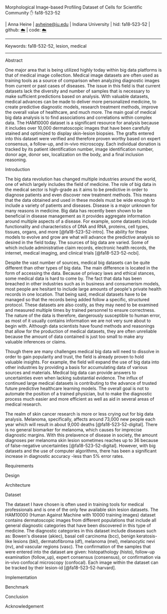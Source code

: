 Morphological Image-based Profiling Dataset of Cells for Scientific Community :hand: fa18-523-52

| Anna Heine
| avheine@iu.edu
| Indiana University
| hid: fa18-523-52
| github: [:cloud:](https://github.com/cloudmesh-community/fa18-523-52/blob/master/project-report/report.md)
| code: [:cloud:](https://github.com/cloudmesh-community/fa18-523-52/tree/master/project-code)

---

Keywords:
fa18-532-52, lesion, medical

---

Abstract

One major area that is being utilized highly today within big data platforms is
that of medical image collection. Medical image datasets are often used as 
training tools as a source of comparison when analyzing diagnostic images from
current or past cases of diseases. The issue in this field is that current 
datasets lack the diversity and number of samples that is necessary to make
sufficient predictions based on analysis. With valuable datasets, medical 
advances can be made to deliver more personalized medicine, to create predictive
diagnostic models, research treatment methods, improve the overall value of 
healthcare, and much more. The main goal of medical big data analysis is to find
associations and correlations within complex data. The HAM10000 dataset is a 
significant resource for analysis because it includes over 10,000 dermatoscopic 
images that have been carefully stained and optimized to display skin-lesion 
biopsies. The grafts entered into this dataset were verified and therefore proven
worthy based on expert consensus, a follow-up, and in-vivo microscopy. Each 
individual donation is tracked by its patient identification number, image 
identification number, donor age, donor sex, localization on the body, and a 
final inclusion reasoning. 

Introduction

The big data revolution has changed multiple industries around the world, one of
which largely includes the field of medicine. The role of big data in the medical 
sector is high-grade as it aims to be predictive in order to diagnose patients and
even discover new treatment methods. This means that the data obtained and used in 
these models must be wide enough to include a variety of patients and diseases. 
Disease is a major unknown for many reasons in medicine. Big data has recently been
shown to be beneficial in disease management as it provides aggregate information 
around multiple aspects of a disease. For example, some datasets include functionality
and characteristics of DNA and RNA, proteins, cell types, tissues, organs, and more
[@fa18-523-52-intro]. The ability for these models to evolve and grow are what will 
advance the predictive analysis so desired in the field today. The sources of big data 
are varied. Some of which include administrative claim records, electronic health
records, the internet, medical imaging, and clinical trials [@fa18-523-52-ncbi]. 

Despite the vast number of sources, medical big datasets can be quite different than 
other types of big data. The main difference is located in the form of accessing the 
data. Because of privacy laws and ethical stances, some medical data is hard to come by.
The fact that data has been breached in other industries such as in business and 
consumerism models, most people are hesitant to include large amounts of people's private
health records in one location. That being said, medical datasets have to be managed so 
that the records being added follow a specific, structured protocol. These datasets are 
also costly, as they may need to be examined and measured multiple times by trained 
personnel to ensure correctness. The nature of the data is therefore, dangerously 
susceptible to human error, as most of it usually contains information we are not very 
sure about to begin with. Although data scientists have found methods and reasonings that
allow for the production of medical datasets, they are often unreliable because the amount
of data contained is just too small to make any valuable inferences or claims. 

Though there are many challenges medical big data will need to dissolve in order to gain
popularity and trust, the field is already proven to hold valuable insights. For example,
the field will expand the use of big data into other industries by providing a basis for 
accumulating data of various sources and materials. Medical big data can provide answers
to uncertainties even when lacking substantial evidence. The influx of continued large 
medical datasets is contributing to the advance of trusted future predictive healthcare
learning models. The overall goal is not to automate the position of a trained physician,
but to make the diagnostic process much easier and more efficient as well as aid in 
several areas of medical research. 

The realm of skin cancer research is more or less crying out for big data analysis.
Melanoma, specifically, affects around 73,000 new people each year which will result in
about 9,000 deaths [@fa18-523-52-digital]. There is no general biomarker for melanoma, which 
causes for imprecise diagnostic margins. With this prelavence of disease in society, the 
amount diagnoses per melanoma skin lesion sometimes reaches up to 36 because of 
false-negative uncertainties [@fa18-523-52-digital]. However, with big datasets and the use
of computer algorithms, there has been a significant increase in diagnostic accuracy -less 
than 5% error rates. 

Requirements

Design 

Architecture

Dataset

The dataset I have chosen is often used in training tools for medical
professionals and is one of the only few available skin lesion datasets. The HAM10000 
(Human Against Machine with 10000 training images) dataset contains dermatoscopic images
from different populations that include all general diagnostic categories that have been 
discovered in this type of medicine. The diagnostic categories in this dataset include
diseases such as: Bowen's disease (akiec), basal cell carcinoma (bcc), benign keratosis-
like lesions (bkl), dermatofibroma (df), melanoma (mel), melanocytic nevi (nv), and 
vascular regions (vasc). The confirmation of the samples that were entered into the 
dataset are given: histopathology (histo), follow-up examination (follow_up), expert 
consensus (consensus), or confirmation via in-vivo confocal microscopy (confocal). Each
image within the dataset can be tracked by their lesion-id [@fa18-523-52-harvard].

Implementation

Benchmark

Conclusion

Acknowledgement
